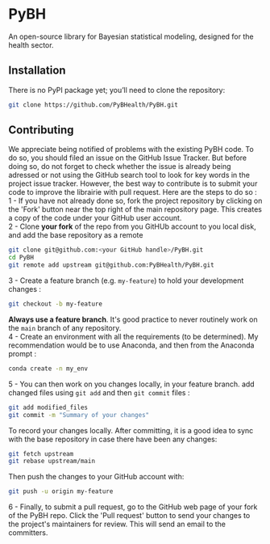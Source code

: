 # PyBH
An open-source library for Bayesian statistical modeling, designed for the health sector.

## Installation
There is no PyPI package yet; you’ll need to clone the repository:
```bash
git clone https://github.com/PyBHealth/PyBH.git
```

## Contributing
We appreciate being notified of problems with the existing PyBH code. To do so, you should filed an issue on the GitHub Issue Tracker. But before doing so, do not forget to check whether the issue is already being adressed or not using the GitHub search tool to look for key words in the project issue tracker.
However, the best way to contribute is to submit your code to improve the librairie with pull request. Here are the steps to do so :  
1 - If you have not already done so, fork the project repository by clicking on the 'Fork' button near the top right of the main repository page. This creates a copy of the code under your GitHub user account.  
2 - Clone **your fork** of the repo from you GitHUb account to you local disk, and add the base repository as a remote  
```bash
git clone git@github.com:<your GitHub handle>/PyBH.git
cd PyBH
git remote add upstream git@github.com:PyBHealth/PyBH.git
```
3 - Create a feature branch (e.g. `my-feature`) to hold your development changes :  
```bash
git checkout -b my-feature
```
**Always use a feature branch**. It's good practice to never routinely work on the `main` branch of any repository.  
4 - Create an environment with all the requirements (to be determined). My recommendation would be to use Anaconda, and then from the Anaconda prompt :
```bash
conda create -n my_env
```  
5 - You can then work on you changes locally, in your feature branch. add changed files using `git add` and then `git commit` files :
```bash
git add modified_files
git commit -m "Summary of your changes"
```
To record your changes locally. After committing, it is a good idea to sync with the base repository in case there have been any changes:
```bash
git fetch upstream
git rebase upstream/main
```
Then push the changes to your GitHub account with:
```bash
git push -u origin my-feature
```  
6 - Finally, to submit a pull request, go to the GitHub web page of your fork of the PyBH repo. Click the 'Pull request' button to send your changes to the project's maintainers for review. This will send an email to the committers.